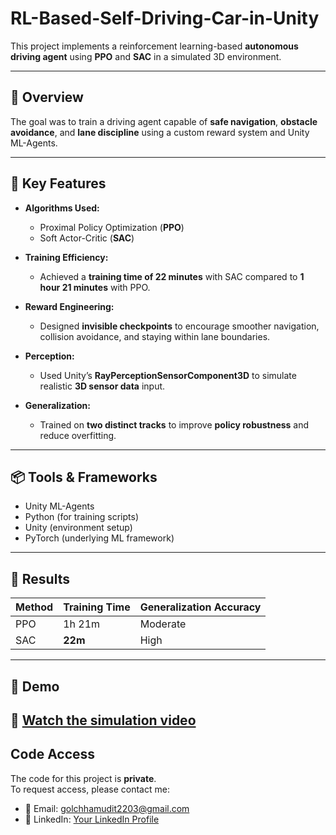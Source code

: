# RL-Based-Self-Driving-Car-in-Unity
This project implements a reinforcement learning-based **autonomous driving agent** using **PPO** and **SAC** in a simulated 3D environment.

---

## 🧠 Overview

The goal was to train a driving agent capable of **safe navigation**, **obstacle avoidance**, and **lane discipline** using a custom reward system and Unity ML-Agents.

---

## 🔧 Key Features

- **Algorithms Used:**
  - Proximal Policy Optimization (**PPO**)
  - Soft Actor-Critic (**SAC**)

- **Training Efficiency:**
  - Achieved a **training time of 22 minutes** with SAC compared to **1 hour 21 minutes** with PPO.

- **Reward Engineering:**
  - Designed **invisible checkpoints** to encourage smoother navigation, collision avoidance, and staying within lane boundaries.

- **Perception:**
  - Used Unity’s **RayPerceptionSensorComponent3D** to simulate realistic **3D sensor data** input.

- **Generalization:**
  - Trained on **two distinct tracks** to improve **policy robustness** and reduce overfitting.

---

## 📦 Tools & Frameworks

- Unity ML-Agents  
- Python (for training scripts)  
- Unity (environment setup)  
- PyTorch (underlying ML framework)  

---

## 🏁 Results

| Method | Training Time | Generalization Accuracy |
|--------|----------------|--------------------------|
| PPO    | 1h 21m         | Moderate                 |
| SAC    | **22m**        | High                     |

---

## 📸 Demo

🎥 [Watch the simulation video](https://drive.google.com/drive/folders/122g_HMwsO1Y-fMs9Cl4lic1Hsq9NRVCk?usp=sharing)
---

## Code Access

The code for this project is **private**.  
To request access, please contact me:

- 📧 Email: golchhamudit2203@gmail.com  
- 🔗 LinkedIn: [Your LinkedIn Profile](https://www.linkedin.com/in/muditgolchha/)
